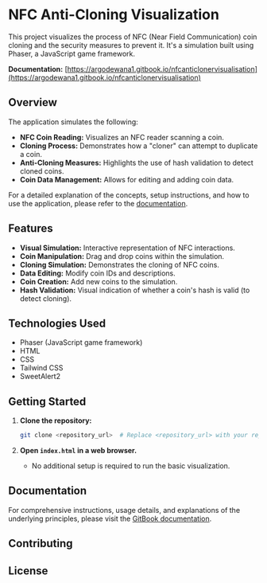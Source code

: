# NFC Anti-Cloning Visualization

This project visualizes the process of NFC (Near Field Communication) coin cloning and the security measures to prevent it. It's a simulation built using Phaser, a JavaScript game framework.

**Documentation:** [https://argodewana1.gitbook.io/nfcanticlonervisualisation](https://argodewana1.gitbook.io/nfcanticlonervisualisation)

## Overview

The application simulates the following:

* **NFC Coin Reading:** Visualizes an NFC reader scanning a coin.
* **Cloning Process:** Demonstrates how a "cloner" can attempt to duplicate a coin.
* **Anti-Cloning Measures:** Highlights the use of hash validation to detect cloned coins.
* **Coin Data Management:** Allows for editing and adding coin data.

For a detailed explanation of the concepts, setup instructions, and how to use the application, please refer to the [documentation](https://argodewana1.gitbook.io/nfcanticlonervisualisation).

## Features

* **Visual Simulation:** Interactive representation of NFC interactions.
* **Coin Manipulation:** Drag and drop coins within the simulation.
* **Cloning Simulation:** Demonstrates the cloning of NFC coins.
* **Data Editing:** Modify coin IDs and descriptions.
* **Coin Creation:** Add new coins to the simulation.
* **Hash Validation:** Visual indication of whether a coin's hash is valid (to detect cloning).

## Technologies Used

* Phaser (JavaScript game framework)
* HTML
* CSS
* Tailwind CSS
* SweetAlert2

## Getting Started

1.  **Clone the repository:**
    ```bash
    git clone <repository_url>  # Replace <repository_url> with your repository's URL
    ```

2.  **Open `index.html` in a web browser.**

    * No additional setup is required to run the basic visualization.

##  Documentation

For comprehensive instructions, usage details, and explanations of the underlying principles, please visit the [GitBook documentation](https://argodewana1.gitbook.io/nfcanticlonervisualisation).

##  Contributing


##  License
